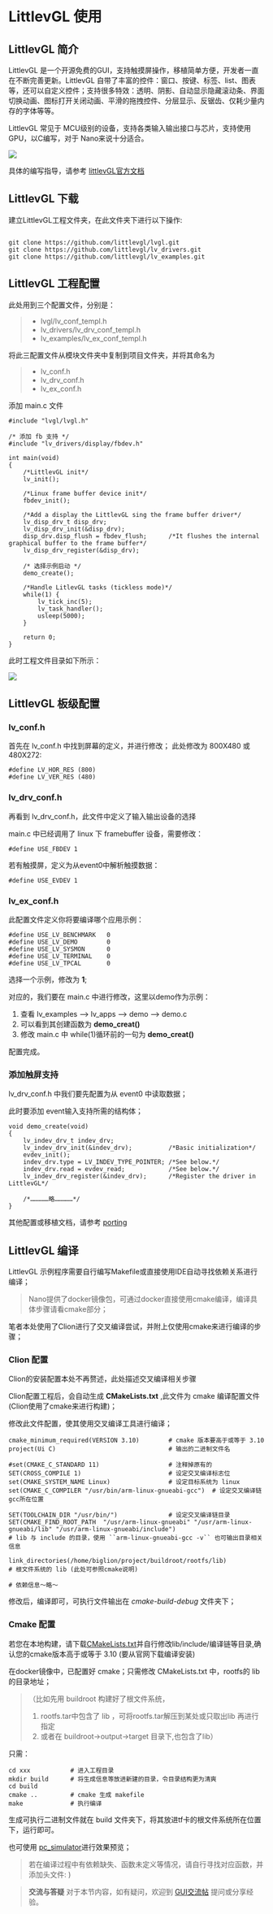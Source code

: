 LittlevGL 使用
==============

LittlevGL 简介
--------------

LittlevGL
是一个开源免费的GUI，支持触摸屏操作，移植简单方便，开发者一直在不断完善更新。LittlevGL
自带了丰富的控件：窗口、按键、标签、list、图表等，还可以自定义控件；支持很多特效：透明、阴影、自动显示隐藏滚动条、界面切换动画、图标打开关闭动画、平滑的拖拽控件、分层显示、反锯齿、仅耗少量内存的字体等等。

LittlevGL 常见于
MCU级别的设备，支持各类输入输出接口与芯片，支持使用GPU，以C编写，对于
Nano来说十分适合。

![](https://littlevgl.com/home/main_cover.png)

具体的编写指导，请参考 [littlevGL官方文档](https://littlevgl.com/basics)

LittlevGL 下载
--------------

建立LittlevGL工程文件夹，在此文件夹下进行以下操作:
``` 

git clone https://github.com/littlevgl/lvgl.git
git clone https://github.com/littlevgl/lv_drivers.git
git clone https://github.com/littlevgl/lv_examples.git
```

LittlevGL 工程配置
------------------

此处用到三个配置文件，分别是：

> -   lvgl/lv\_conf\_templ.h
> -   lv\_drivers/lv\_drv\_conf\_templ.h
> -   lv\_examples/lv\_ex\_conf\_templ.h

将此三配置文件从模块文件夹中复制到项目文件夹，并将其命名为

> -   lv\_conf.h
> -   lv\_drv\_conf.h
> -   lv\_ex\_conf.h

添加 main.c 文件

``` 
#include "lvgl/lvgl.h"

/* 添加 fb 支持 */
#include "lv_drivers/display/fbdev.h"

int main(void)
{
    /*LittlevGL init*/
    lv_init();

    /*Linux frame buffer device init*/
    fbdev_init();

    /*Add a display the LittlevGL sing the frame buffer driver*/
    lv_disp_drv_t disp_drv;
    lv_disp_drv_init(&disp_drv);
    disp_drv.disp_flush = fbdev_flush;      /*It flushes the internal graphical buffer to the frame buffer*/
    lv_disp_drv_register(&disp_drv);

    /* 选择示例启动 */
    demo_create();

    /*Handle LitlevGL tasks (tickless mode)*/
    while(1) {
        lv_tick_inc(5);
        lv_task_handler();
        usleep(5000);
    }

    return 0;
}
```

此时工程文件目录如下所示：

![](https://fdvad021asfd8q.oss-cn-hangzhou.aliyuncs.com/migrate/2018-04-09%2013-15-15%20%E7%9A%84%E5%B1%8F%E5%B9%95%E6%88%AA%E5%9B%BE.png)

LittlevGL 板级配置
------------------

### lv\_conf.h

首先在 lv\_conf.h 中找到屏幕的定义，并进行修改；
此处修改为 800X480 或 480X272:

```
#define LV_HOR_RES (800)
#define LV_VER_RES (480)
```

### lv\_drv\_conf.h

再看到 lv\_drv\_conf.h，此文件中定义了输入输出设备的选择

main.c 中已经调用了 linux 下 framebuffer 设备，需要修改：

 `#define USE_FBDEV 1`

若有触摸屏，定义为从event0中解析触摸数据：

 `#define USE_EVDEV 1`

### lv\_ex\_conf.h

此配置文件定义你将要编译哪个应用示例：

```
#define USE_LV_BENCHMARK   0
#define USE_LV_DEMO        0
#define USE_LV_SYSMON      0
#define USE_LV_TERMINAL    0
#define USE_LV_TPCAL       0
```

选择一个示例，修改为 **1**;

对应的，我们要在 main.c 中进行修改，这里以demo作为示例：
1.  查看 lv\_examples --\> lv\_apps --\> demo --\> demo.c
2.  可以看到其创建函数为 **demo\_creat()**
3.  修改 main.c 中 while(1)循环前的一句为 **demo\_creat()**

配置完成。

### 添加触屏支持

lv\_drv\_conf.h 中我们要先配置为从 event0 中读取数据；

此时要添加 event输入支持所需的结构体；

```
void demo_create(void)
{
    lv_indev_drv_t indev_drv;
    lv_indev_drv_init(&indev_drv);          /*Basic initialization*/
    evdev_init();
    indev_drv.type = LV_INDEV_TYPE_POINTER; /*See below.*/
    indev_drv.read = evdev_read;            /*See below.*/
    lv_indev_drv_register(&indev_drv);      /*Register the driver in LittlevGL*/

    /*……………略……………*/
}
```

其他配置或移植文档，请参考 [porting](https://littlevgl.com/porting)

LittlevGL 编译
--------------

LittlevGL
示例程序需要自行编写Makefile或直接使用IDE自动寻找依赖关系进行编译；

> Nano提供了docker镜像包，可通过docker直接使用cmake编译，编译具体步骤请看cmake部分；

笔者本处使用了Clion进行了交叉编译尝试，并附上仅使用cmake来进行编译的步骤；

### Clion 配置

Clion的安装配置本处不再赘述，此处描述交叉编译相关步骤

Clion配置工程后，会自动生成 **CMakeLists.txt** ,此文件为 cmake 编译配置文件(Clion使用了cmake来进行构建)；

修改此文件配置，使其使用交叉编译工具进行编译；

```
cmake_minimum_required(VERSION 3.10)        # cmake 版本要高于或等于 3.10
project(Ui C)                               # 输出的二进制文件名

#set(CMAKE_C_STANDARD 11)                   # 注释掉原有的
SET(CROSS_COMPILE 1)                        # 设定交叉编译标志位
set(CMAKE_SYSTEM_NAME Linux)                # 设定目标系统为 linux
set(CMAKE_C_COMPILER "/usr/bin/arm-linux-gnueabi-gcc")  # 设定交叉编译链gcc所在位置

SET(TOOLCHAIN_DIR "/usr/bin/")              # 设定交叉编译链目录         
SET(CMAKE_FIND_ROOT_PATH  "/usr/arm-linux-gnueabi" "/usr/arm-linux-gnueabi/lib" "/usr/arm-linux-gnueabi/include") 
# lib 与 include 的目录，使用 ``arm-linux-gnueabi-gcc -v`` 也可输出目录相关信息

link_directories(/home/biglion/project/buildroot/rootfs/lib)          # 根文件系统的 lib (此处可参照cmake说明)

# 依赖信息～略～
```

修改后，编译即可，可执行文件输出在 *cmake-build-debug* 文件夹下；

### Cmake 配置

若您在本地构建，请下载[CMakeLists.txt](https://fdvad021asfd8q.oss-cn-hangzhou.aliyuncs.com/migrate/CMakeLists.txt)并自行修改lib/include/编译链等目录,确认您的cmake版本高于或等于 3.10 (要从官网下载编译安装)

在docker镜像中，已配置好 cmake；只需修改 CMakeLists.txt 中，rootfs的 lib
的目录地址；

>（比如先用 buildroot 构建好了根文件系统，
> 1.  rootfs.tar中包含了 lib ，可将rootfs.tar解压到某处或只取出lib
>     再进行指定
> 2.  或者在 buildroot-\>output-\>target 目录下,也包含了lib）

只需：

```
cd xxx           # 进入工程目录
mkdir build      # 将生成信息等放进新建的目录，令目录结构更为清爽
cd build
cmake ..         # cmake 生成 makefile
make             # 执行编译
```

生成可执行二进制文件就在 build 文件夹下，将其放进tf卡的根文件系统所在位置下，运行即可。

也可使用 [pc\_simulator](https://github.com/littlevgl/pc_simulator)进行效果预览；

> 若在编译过程中有依赖缺失、函数未定义等情况，请自行寻找对应函数，并添加头文件: )

> **交流与答疑**
> 对于本节内容，如有疑问，欢迎到 [GUI交流帖](http://bbs.lichee.pro/d/25-gui) 提问或分享经验。
